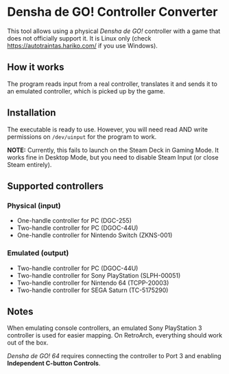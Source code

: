 # Densha de GO! Controller Converter

This tool allows using a physical _Densha de GO!_ controller with a game that does not officially support it. It is Linux only (check https://autotraintas.hariko.com/ if you use Windows).

## How it works

The program reads input from a real controller, translates it and sends it to an emulated controller, which is picked up by the game.

## Installation

The executable is ready to use. However, you will need read AND write permissions on `/dev/uinput` for the program to work.

**NOTE:** Currently, this fails to launch on the Steam Deck in Gaming Mode. It works fine in Desktop Mode, but you need to disable Steam Input (or close Steam entirely).

## Supported controllers

### Physical (input)

- One-handle controller for PC (DGC-255)
- Two-handle controller for PC (DGOC-44U)
- One-handle controller for Nintendo Switch (ZKNS-001)

### Emulated (output)

- Two-handle controller for PC (DGOC-44U)
- Two-handle controller for Sony PlayStation (SLPH-00051)
- Two-handle controller for Nintendo 64 (TCPP-20003)
- Two-handle controller for SEGA Saturn (TC-5175290)

## Notes

When emulating console controllers, an emulated Sony PlayStation 3 controller is used for easier mapping. On RetroArch, everything should work out of the box.

_Densha de GO! 64_ requires connecting the controller to Port 3 and enabling **Independent C-button Controls**.
